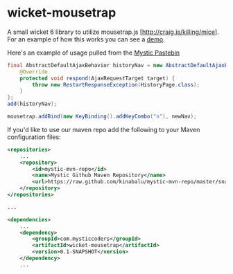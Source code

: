 wicket-mousetrap
================

A small wicket 6 library to utilize mousetrap.js [http://craig.is/killing/mice].  For an example of how this works
you can see a [demo](http://mysticpaste.com/).

Here's an example of usage pulled from the [Mystic Pastebin](http://github.com/kinabalu/mysticpaste)

```java
final AbstractDefaultAjaxBehavior historyNav = new AbstractDefaultAjaxBehavior() {
    @Override
    protected void respond(AjaxRequestTarget target) {
        throw new RestartResponseException(HistoryPage.class);
    }
};
add(historyNav);

mousetrap.addBind(new KeyBinding().addKeyCombo("n"), newNav);
```



If you'd like to use our maven repo add the following to your Maven configuration files:
```xml
<repositories>
    ...
    <repository>
        <id>mystic-mvn-repo</id>
        <name>Mystic Github Maven Repository</name>
        <url>https://raw.github.com/kinabalu/mystic-mvn-repo/master/snapshots</url>
    </repository>
</repositories>

...

<dependencies>
    ...
    <dependency>
        <groupId>com.mysticcoders</groupId>
        <artifactId>wicket-mousetrap</artifactId>
        <version>0.1-SNAPSHOT</version>
    </dependency>
    ...
```